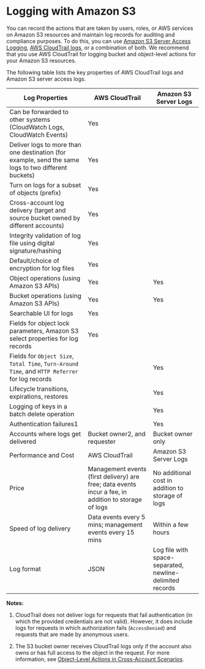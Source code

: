 # Logging with Amazon S3<a name="logging-with-S3"></a>

You can record the actions that are taken by users, roles, or AWS services on Amazon S3 resources and maintain log records for auditing and compliance purposes\. To do this, you can use [Amazon S3 Server Access Logging](ServerLogs.md), [AWS CloudTrail logs](https://docs.aws.amazon.com/AmazonS3/latest/dev/cloudtrail-logging.html), or a combination of both\. We recommend that you use AWS CloudTrail for logging bucket and object\-level actions for your Amazon S3 resources\. 

The following table lists the key properties of AWS CloudTrail logs and Amazon S3 server access logs\. 


| Log Properties | AWS CloudTrail | Amazon S3 Server Logs | 
| --- | --- | --- | 
|  Can be forwarded to other systems \(CloudWatch Logs, CloudWatch Events\)  |  Yes  |  | 
|  Deliver logs to more than one destination \(for example, send the same logs to two different buckets\)  |  Yes  |  | 
|  Turn on logs for a subset of objects \(prefix\)  |  Yes  |  | 
|  Cross\-account log delivery \(target and source bucket owned by different accounts\)  |  Yes  |  | 
|  Integrity validation of log file using digital signature/hashing  |  Yes  |  | 
|  Default/choice of encryption for log files  |  Yes  |  | 
|  Object operations \(using Amazon S3 APIs\)  |  Yes  |  Yes  | 
|  Bucket operations \(using Amazon S3 APIs\)  |  Yes  |  Yes  | 
|  Searchable UI for logs  |  Yes  |  | 
|  Fields for object lock parameters, Amazon S3 select properties for log records  |  Yes  |  | 
|  Fields for `Object Size`, `Total Time`, `Turn-Around Time`, and `HTTP Referrer` for log records  |  |  Yes  | 
|  Lifecycle transitions, expirations, restores  |  |  Yes  | 
|  Logging of keys in a batch delete operation  |  |  Yes  | 
|  Authentication failures1  |  |  Yes  | 
|  Accounts where logs get delivered  |  Bucket owner2, and requester  |  Bucket owner only  | 
| Performance and Cost | AWS CloudTrail | Amazon S3 Server Logs | 
|  Price  |  Management events \(first delivery\) are free; data events incur a fee, in addition to storage of logs  |  No additional cost in addition to storage of logs  | 
|  Speed of log delivery  |  Data events every 5 mins; management events every 15 mins  |  Within a few hours  | 
|  Log format  |  JSON  |  Log file with space\-separated, newline\-delimited records  | 

**Notes:**

1. CloudTrail does not deliver logs for requests that fail authentication \(in which the provided credentials are not valid\)\. However, it does include logs for requests in which authorization fails \(`AccessDenied`\) and requests that are made by anonymous users\.

1. The S3 bucket owner receives CloudTrail logs only if the account also owns or has full access to the object in the request\. For more information, see [Object\-Level Actions in Cross\-Account Scenarios](cloudtrail-logging.md#cloudtrail-object-level-crossaccount)\. 
